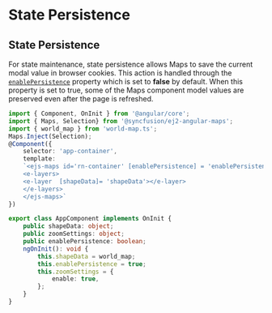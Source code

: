 # State Persistence

## State Persistence

For state maintenance, state persistence allows Maps to save the current modal value in browser cookies. This action is handled through the [`enablePersistence`](../api/maps#enablepersistence) property which is set to **false** by default. When this property is set to true, some of the Maps component model values are preserved even after the page is refreshed.

```typescript
import { Component, OnInit } from '@angular/core';
import { Maps, Selection} from '@syncfusion/ej2-angular-maps';
import { world_map } from 'world-map.ts';
Maps.Inject(Selection);
@Component({
    selector: 'app-container',
    template:
    `<ejs-maps id='rn-container' [enablePersistence] = 'enablePersistence' [zoomSettings] = 'zoomSettings'>
    <e-layers>
    <e-layer  [shapeData]= 'shapeData'></e-layer>
    </e-layers>
    </ejs-maps>`
})

export class AppComponent implements OnInit {
    public shapeData: object;
    public zoomSettings: object;
    public enablePersistence: boolean;
    ngOnInit(): void {
        this.shapeData = world_map;
        this.enablePersistence = true;
        this.zoomSettings = {
            enable: true,
        };
    }
}
```